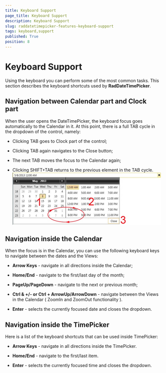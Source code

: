 ```yaml
---
title: Keyboard Support
page_title: Keyboard Support
description: Keyboard Support
slug: raddatetimepicker-features-keyboard-support
tags: keyboard,support
published: True
position: 8
---
```


# Keyboard Support



Using the keyboard you can perform some of the most common tasks. This section describes the keyboard shortcuts used by __RadDateTimePicker__.

## Navigation between Calendar part and Clock part

When the user opens the DateTimePicker, the keyboard focus goes automatically to the Calendar in it. At this point, there is a full TAB cycle in the dropdown of the control, namely:

* Clicking TAB goes to Clock part of the control;

* Clicking TAB again navigates to the Close button;

* The next TAB moves the focus to the Calendar again;

* Clicking SHIFT+TAB returns to the previous element in the TAB cycle.![date Time Picker features keyboard support 01](images/dateTimePicker_features_keyboard_support_01.png)

## Navigation inside the Calendar

When the focus is in the Calendar, you can use the following keyboard keys to navigate between the dates and the Views:

* __Arrow Keys__ - navigate in all directions inside the Calendar;

* __Home/End__ - navigate to the first/last day of the month;
            

* __PageUp/PageDown__ - navigate to the next or previous month;
            

* __Ctrl & +/- or Ctrl + ArrowUp/ArrowDown__ - navigate between the Views in the Calendar ( ZoomIn and ZoomOut functionality ).
            

* __Enter__ - selects the currently focused date and closes the dropdown.
            

## Navigation inside the TimePicker

Here is a list of the keyboard shortcuts that can be used inside TimePicker:

* __Arrow Keys__ - navigate in all directions inside the TimePicker.

* __Home/End__ - navigate to the first/last item.

* __Enter__ - selects the currently focused time and closes the dropdown.
